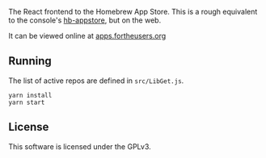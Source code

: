 The React frontend to the Homebrew App Store. This is a rough equivalent to the console's [hb-appstore](https://gitlab.com/4TU/hb-appstore), but on the web.

It can be viewed online at [apps.fortheusers.org](https://apps.fortheusers.org)

## Running
The list of active repos are defined in `src/LibGet.js`.

```
yarn install
yarn start
```

## License
This software is licensed under the GPLv3.